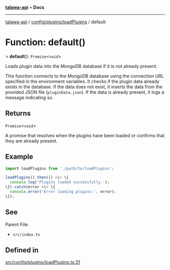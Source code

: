[**talawa-api**](../../../../README.md) • **Docs**

***

[talawa-api](../../../../modules.md) / [config/plugins/loadPlugins](../README.md) / default

# Function: default()

\> **default**(): `Promise`\<`void`\>

Loads plugin data into the MongoDB database if it is not already present.

This function connects to the MongoDB database using the connection URL specified in the environment variables.
It checks if the plugin data already exists in the database. If the data does not exist, it inserts the data from
the provided JSON file (`pluginData.json`). If the data is already present, it logs a message indicating so.

## Returns

`Promise`\<`void`\>

A promise that resolves when the plugins have been loaded or confirms that they are already present.

## Example

```typescript
import loadPlugins from './path/to/loadPlugins';

loadPlugins().then(() =\> \{
  console.log('Plugins loaded successfully.');
\}).catch(error =\> \{
  console.error('Error loading plugins:', error);
\});
```

## See

Parent File:
- `src/index.ts`

## Defined in

[src/config/plugins/loadPlugins.ts:31](https://github.com/PalisadoesFoundation/talawa-api/blob/67d017fd9312183a6b2bae1b160bc814f56ab5c2/src/config/plugins/loadPlugins.ts#L31)
